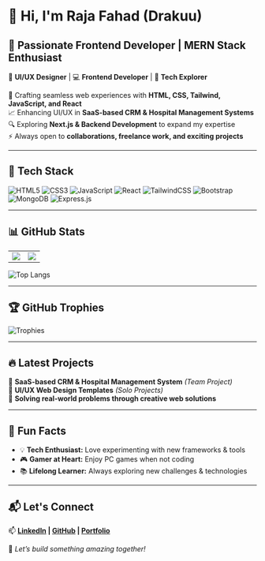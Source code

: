 # 👋 Hi, I'm Raja Fahad (Drakuu)  
## 🚀 Passionate Frontend Developer | MERN Stack Enthusiast  

🎨 **UI/UX Designer** | 💻 **Frontend Developer** | 🚀 **Tech Explorer**  

🌟 Crafting seamless web experiences with **HTML, CSS, Tailwind, JavaScript, and React**  
📈 Enhancing UI/UX in **SaaS-based CRM & Hospital Management Systems**  
🔍 Exploring **Next.js & Backend Development** to expand my expertise  
⚡ Always open to **collaborations, freelance work, and exciting projects**  

---

## 🚀 **Tech Stack**  
![HTML5](https://img.shields.io/badge/HTML5-%23E34F26.svg?style=for-the-badge&logo=html5&logoColor=white)
![CSS3](https://img.shields.io/badge/CSS3-%231572B6.svg?style=for-the-badge&logo=css3&logoColor=white)
![JavaScript](https://img.shields.io/badge/JavaScript-%23F7DF1E.svg?style=for-the-badge&logo=javascript&logoColor=black)
![React](https://img.shields.io/badge/React-%2361DAFB.svg?style=for-the-badge&logo=react&logoColor=black)
![TailwindCSS](https://img.shields.io/badge/TailwindCSS-%2338B2AC.svg?style=for-the-badge&logo=tailwind-css&logoColor=white)
![Bootstrap](https://img.shields.io/badge/Bootstrap-%23563D7C.svg?style=for-the-badge&logo=bootstrap&logoColor=white)
![MongoDB](https://img.shields.io/badge/MongoDB-%2347A248.svg?style=for-the-badge&logo=mongodb&logoColor=white)
![Express.js](https://img.shields.io/badge/Express.js-%23404D59.svg?style=for-the-badge&logo=express&logoColor=white)

---

## 📊 **GitHub Stats**  
<table>
<tr>
<td>
<img src="https://github-readme-stats.vercel.app/api?username=Drakuu&show_icons=true&theme=radical&hide_border=true" />
</td>
<td>
<img src="https://github-readme-streak-stats.vercel.app?user=Drakuu&theme=radical&hide_border=true" />
</td>
</tr>
</table>

![Top Langs](https://github-readme-stats.vercel.app/api/top-langs/?username=Drakuu&layout=compact&theme=radical&hide_border=true)

---

## 🏆 **GitHub Trophies**  
![Trophies](https://github-profile-trophy.vercel.app/?username=Drakuu&theme=radical&no-bg=true&no-frame=true)

---

## 🔥 **Latest Projects**  
🚀 **SaaS-based CRM & Hospital Management System** *(Team Project)*  
🎨 **UI/UX Web Design Templates** *(Solo Projects)*  
🔧 **Solving real-world problems through creative web solutions**  

---

## 🎯 **Fun Facts**  
- 💡 **Tech Enthusiast:** Love experimenting with new frameworks & tools  
- 🎮 **Gamer at Heart:** Enjoy PC games when not coding  
- 📚 **Lifelong Learner:** Always exploring new challenges & technologies  

---

## 📬 **Let's Connect**  
📫 **[LinkedIn](https://www.linkedin.com/in/raja-fahad-5a414328b) | [GitHub](https://github.com/Drakuu) | [Portfolio](#)**  

🚀 *Let’s build something amazing together!*  
